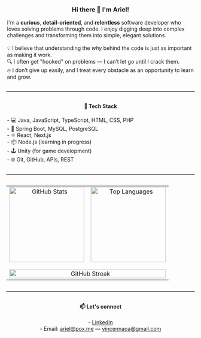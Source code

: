 <div align="center" style="max-width: 700px; margin: auto;">

  <h3>Hi there 👋 I'm Ariel!</h3>

  <p style="max-width: 500px; text-align: left; margin: auto;">
    I'm a <strong>curious</strong>, <strong>detail-oriented</strong>, and <strong>relentless</strong> software developer who loves solving problems through code. I enjoy digging deep into complex challenges and transforming them into simple, elegant solutions.<br><br>
    💡 I believe that understanding the <em>why</em> behind the code is just as important as making it work.<br>
    🔍 I often get "hooked" on problems — I can’t let go until I crack them.<br>
    🔥 I don’t give up easily, and I treat every obstacle as an opportunity to learn and grow.
  </p>

  <hr style="margin: 30px 0; width: 100%;" />

  <h4>🧰 Tech Stack</h4>

  <p style="text-align: left; max-width: 500px; margin: auto;">
    - 💻 Java, JavaScript, TypeScript, HTML, CSS, PHP<br>
    - 🌱 Spring Boot, MySQL, PostgreSQL<br>
    - ⚛️ React, Next.js<br>
    - 📦 Node.js (learning in progress)<br>
    - 🕹 Unity (for game development)<br>
    - 🌐 Git, GitHub, APIs, REST
  </p>

  <hr style="margin: 30px 0; width: 100%;" />

  <table align="center" style="max-width: 600px; width: 100%; border-collapse: collapse; border: none;">
    <tr>
      <td style="padding-right: 10px; border: none; text-align: center;">
        <img 
          src="https://github-readme-stats.vercel.app/api?username=arielvincennao&theme=tokyonight&show_icons=true&hide_border=true&count_private=true" 
          height="200" 
          alt="GitHub Stats" />
      </td>
      <td style="border: none; text-align: center;">
        <img 
          src="https://github-readme-stats.vercel.app/api/top-langs/?username=arielvincennao&theme=tokyonight&show_icons=true&hide_border=true&layout=compact" 
          height="200" 
          alt="Top Languages" />
      </td>
    </tr>
    <tr>
      <td colspan="2" style="padding-top: 15px; border: none; text-align: center;">
        <img 
          src="https://github-readme-streak-stats.herokuapp.com/?user=arielvincennao&theme=tokyonight&hide_border=true" 
          width="100%" 
          alt="GitHub Streak" />
      </td>
    </tr>
  </table>

  <hr style="margin: 30px 0; width: 100%;" />

  <h4>📫 Let's connect</h4>
  <p>
    - <a href="https://www.linkedin.com/in/ariel-vincennao/" target="_blank" rel="noopener noreferrer">LinkedIn</a><br>
    - Email: <a href="mailto:ariel@pox.me">ariel@pox.me</a> — <a href="mailto:vincennaoa@gmail.com">vincennaoa@gmail.com</a>
  </p>

</div>
